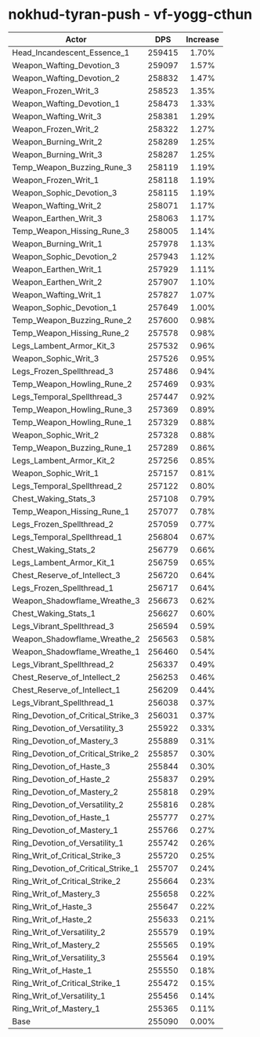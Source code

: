# nokhud-tyran-push - vf-yogg-cthun
| Actor | DPS | Increase |
|---|:---:|:---:|
|Head_Incandescent_Essence_1|259415|1.70%|
|Weapon_Wafting_Devotion_3|259097|1.57%|
|Weapon_Wafting_Devotion_2|258832|1.47%|
|Weapon_Frozen_Writ_3|258523|1.35%|
|Weapon_Wafting_Devotion_1|258473|1.33%|
|Weapon_Wafting_Writ_3|258381|1.29%|
|Weapon_Frozen_Writ_2|258322|1.27%|
|Weapon_Burning_Writ_2|258289|1.25%|
|Weapon_Burning_Writ_3|258287|1.25%|
|Temp_Weapon_Buzzing_Rune_3|258119|1.19%|
|Weapon_Frozen_Writ_1|258118|1.19%|
|Weapon_Sophic_Devotion_3|258115|1.19%|
|Weapon_Wafting_Writ_2|258071|1.17%|
|Weapon_Earthen_Writ_3|258063|1.17%|
|Temp_Weapon_Hissing_Rune_3|258005|1.14%|
|Weapon_Burning_Writ_1|257978|1.13%|
|Weapon_Sophic_Devotion_2|257943|1.12%|
|Weapon_Earthen_Writ_1|257929|1.11%|
|Weapon_Earthen_Writ_2|257907|1.10%|
|Weapon_Wafting_Writ_1|257827|1.07%|
|Weapon_Sophic_Devotion_1|257649|1.00%|
|Temp_Weapon_Buzzing_Rune_2|257600|0.98%|
|Temp_Weapon_Hissing_Rune_2|257578|0.98%|
|Legs_Lambent_Armor_Kit_3|257532|0.96%|
|Weapon_Sophic_Writ_3|257526|0.95%|
|Legs_Frozen_Spellthread_3|257486|0.94%|
|Temp_Weapon_Howling_Rune_2|257469|0.93%|
|Legs_Temporal_Spellthread_3|257447|0.92%|
|Temp_Weapon_Howling_Rune_3|257369|0.89%|
|Temp_Weapon_Howling_Rune_1|257329|0.88%|
|Weapon_Sophic_Writ_2|257328|0.88%|
|Temp_Weapon_Buzzing_Rune_1|257289|0.86%|
|Legs_Lambent_Armor_Kit_2|257256|0.85%|
|Weapon_Sophic_Writ_1|257157|0.81%|
|Legs_Temporal_Spellthread_2|257122|0.80%|
|Chest_Waking_Stats_3|257108|0.79%|
|Temp_Weapon_Hissing_Rune_1|257077|0.78%|
|Legs_Frozen_Spellthread_2|257059|0.77%|
|Legs_Temporal_Spellthread_1|256804|0.67%|
|Chest_Waking_Stats_2|256779|0.66%|
|Legs_Lambent_Armor_Kit_1|256759|0.65%|
|Chest_Reserve_of_Intellect_3|256720|0.64%|
|Legs_Frozen_Spellthread_1|256717|0.64%|
|Weapon_Shadowflame_Wreathe_3|256673|0.62%|
|Chest_Waking_Stats_1|256627|0.60%|
|Legs_Vibrant_Spellthread_3|256594|0.59%|
|Weapon_Shadowflame_Wreathe_2|256563|0.58%|
|Weapon_Shadowflame_Wreathe_1|256460|0.54%|
|Legs_Vibrant_Spellthread_2|256337|0.49%|
|Chest_Reserve_of_Intellect_2|256253|0.46%|
|Chest_Reserve_of_Intellect_1|256209|0.44%|
|Legs_Vibrant_Spellthread_1|256038|0.37%|
|Ring_Devotion_of_Critical_Strike_3|256031|0.37%|
|Ring_Devotion_of_Versatility_3|255922|0.33%|
|Ring_Devotion_of_Mastery_3|255889|0.31%|
|Ring_Devotion_of_Critical_Strike_2|255857|0.30%|
|Ring_Devotion_of_Haste_3|255844|0.30%|
|Ring_Devotion_of_Haste_2|255837|0.29%|
|Ring_Devotion_of_Mastery_2|255818|0.29%|
|Ring_Devotion_of_Versatility_2|255816|0.28%|
|Ring_Devotion_of_Haste_1|255777|0.27%|
|Ring_Devotion_of_Mastery_1|255766|0.27%|
|Ring_Devotion_of_Versatility_1|255742|0.26%|
|Ring_Writ_of_Critical_Strike_3|255720|0.25%|
|Ring_Devotion_of_Critical_Strike_1|255707|0.24%|
|Ring_Writ_of_Critical_Strike_2|255664|0.23%|
|Ring_Writ_of_Mastery_3|255658|0.22%|
|Ring_Writ_of_Haste_3|255647|0.22%|
|Ring_Writ_of_Haste_2|255633|0.21%|
|Ring_Writ_of_Versatility_2|255579|0.19%|
|Ring_Writ_of_Mastery_2|255565|0.19%|
|Ring_Writ_of_Versatility_3|255564|0.19%|
|Ring_Writ_of_Haste_1|255550|0.18%|
|Ring_Writ_of_Critical_Strike_1|255472|0.15%|
|Ring_Writ_of_Versatility_1|255456|0.14%|
|Ring_Writ_of_Mastery_1|255365|0.11%|
|Base|255090|0.00%|

